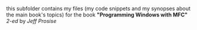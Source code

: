this subfolder contains my files
(my code snippets and my synopses about the main book's topics)
for the book **"Programming Windows with MFC"** *2-ed* by *Jeff Prosise*
